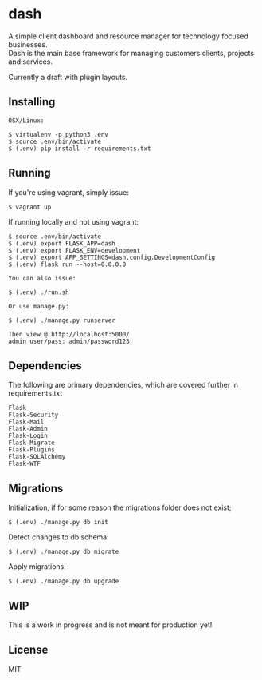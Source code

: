 # dash #

A simple client dashboard and resource manager for technology focused businesses.  
Dash is the main base framework for managing customers clients, projects and
services.

Currently a draft with plugin layouts.

## Installing ##

    OSX/Linux:

    $ virtualenv -p python3 .env
    $ source .env/bin/activate
    $ (.env) pip install -r requirements.txt

## Running ##

If you're using vagrant, simply issue:

    $ vagrant up

If running locally and not using vagrant:

    $ source .env/bin/activate
    $ (.env) export FLASK_APP=dash
    $ (.env) export FLASK_ENV=development
    $ (.env) export APP_SETTINGS=dash.config.DevelopmentConfig
    $ (.env) flask run --host=0.0.0.0

    You can also issue:

    $ (.env) ./run.sh

    Or use manage.py:

    $ (.env) ./manage.py runserver

    Then view @ http://localhost:5000/
    admin user/pass: admin/password123

## Dependencies ##

The following are primary dependencies, which are covered further in requirements.txt

    Flask
    Flask-Security
    Flask-Mail
    Flask-Admin
    Flask-Login
    Flask-Migrate
    Flask-Plugins
    Flask-SQLAlchemy
    Flask-WTF

## Migrations ##

Initialization, if for some reason the migrations folder does not exist;

    $ (.env) ./manage.py db init

Detect changes to db schema:

    $ (.env) ./manage.py db migrate

Apply migrations:

    $ (.env) ./manage.py db upgrade

## WIP ##

This is a work in progress and is not meant for production yet!

## License ##

MIT
